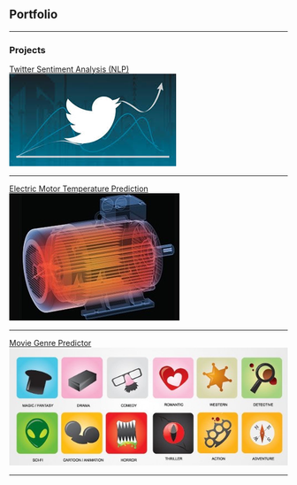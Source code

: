 ## Portfolio

---

###  Projects 

[Twitter Sentiment Analysis (NLP)](http://nikilstark.pythonanywhere.com/)
<br>
<img src="images/dummy_thumbnail.jpg?raw=true"/>

---
[Electric Motor Temperature Prediction](/sample_page)
<br>
<img src="images/motor.jpg?raw=true"/>

---
[Movie Genre Predictor](http://13.58.194.45:5000/)
<br>
<img src="images/genre.jpg?raw=true"/>

---
